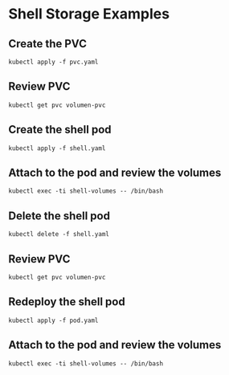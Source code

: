 # Shell Storage Examples

## Create the PVC

```
kubectl apply -f pvc.yaml
```

## Review PVC

```
kubectl get pvc volumen-pvc
```

## Create the shell pod

```
kubectl apply -f shell.yaml
```

## Attach to the pod and review the volumes

```
kubectl exec -ti shell-volumes -- /bin/bash
```

## Delete the shell pod

```
kubectl delete -f shell.yaml
```

## Review PVC

```
kubectl get pvc volumen-pvc
```

## Redeploy the shell pod

```
kubectl apply -f pod.yaml
```

## Attach to the pod and review the volumes

```
kubectl exec -ti shell-volumes -- /bin/bash
```
